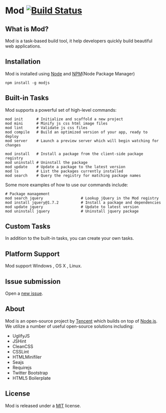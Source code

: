 # Mod [![Build Status](https://secure.travis-ci.org/modulejs/modjs.png?branch=master)](http://travis-ci.org/modulejs/modjs)

## What is Mod?

Mod is a task-based build tool, it help developers quickly build beautiful web applications.

## Installation

Mod is installed using [Node](http://nodejs.org/) and [NPM](http://npmjs.org/)(Node Package Manager)

```shell
npm install -g modjs
```

## Built-in Tasks

Mod supports a powerful set of high-level commands:

```shell
mod init      # Initialize and scaffold a new project
mod mini      # Minify js css html image files
mod lint      # Validate js css files
mod compile   # Build an optimized version of your app, ready to deploy
mod server    # Launch a preview server which will begin watching for changes

mod install   # Install a package from the client-side package registry
mod uninstall # Uninstall the package
mod update    # Update a package to the latest version
mod ls        # List the packages currently installed
mod search    # Query the registry for matching package names
```

Some more examples of how to use our commands include:

```shell
# Package management
mod search jquery                 # Lookup jQuery in the Mod registry
mod install jquery@1.7.2          # Install a package and dependencies
mod update jquery                 # Update to latest version
mod uninstall jquery              # Uninstall jquery package
```

## Custom Tasks

In addition to the built-in tasks, you can create your own tasks.

## Platform Support

Mod support Windows , OS X , Linux.


## Issue submission

Open a [new issue](https://github.com/modulejs/modjs/issues/new).


## About

Mod is an open-source project by [Tencent](http://www.tencent.com/en-us/) which builds on top of [Node.js](https://nodejs.org).
We utilize a number of useful open-source solutions including:

* UglifyJS
* JSHint
* CleanCSS
* CSSLint
* HTMLMinifiler
* Seajs
* Requirejs
* Twitter Bootstrap
* HTML5 Boilerplate


## License

Mod is released under a [MIT](http://opensource.org/licenses/mit-license.php) license.
